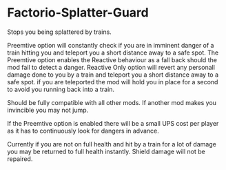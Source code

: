 # Factorio-Splatter-Guard



Stops you being splattered by trains.

Preemtive option will constantly check if you are in imminent danger of a train hitting you and teleport you a short distance away to a safe spot. The Preemtive option enables the Reactive behaviour as a fall back should the mod fail to detect a danger.
Reactive Only option will revert any personall damage done to you by a train and teleport you a short distance away to a safe spot.
if you are teleported the mod will hold you in place for a second to avoid you running back into a train.

Should be fully compatible with all other mods. If another mod makes you invincible you may not jump.

If the Preemtive option is enabled there will be a small UPS cost per player as it has to continuously look for dangers in advance.

Currently if you are not on full health and hit by a train for a lot of damage you may be returned to full health instantly. Shield damage will not be repaired.